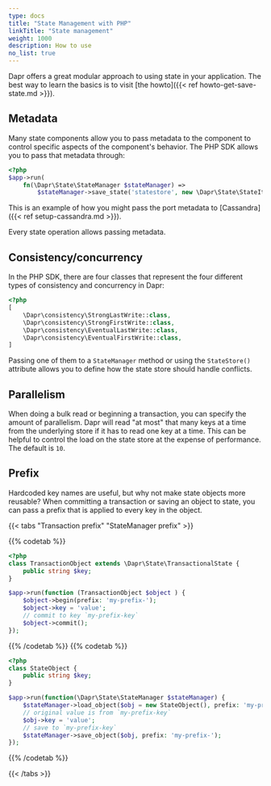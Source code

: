 ```yaml
---
type: docs
title: "State Management with PHP"
linkTitle: "State management"
weight: 1000
description: How to use
no_list: true
---
```


Dapr offers a great modular approach to using state in your application. The best way to learn the basics is to visit [the howto]({{< ref howto-get-save-state.md >}}).

## Metadata

Many state components allow you to pass metadata to the component to control specific aspects of the component's behavior. The PHP SDK allows you to pass that metadata through:

```php
<?php
$app->run(
    fn(\Dapr\State\StateManager $stateManager) => 
        $stateManager->save_state('statestore', new \Dapr\State\StateItem('key', 'value', metadata: ['port' => '112'])));
```

This is an example of how you might pass the port metadata to [Cassandra]({{< ref setup-cassandra.md >}}).

Every state operation allows passing metadata.

## Consistency/concurrency

In the PHP SDK, there are four classes that represent the four different types of consistency and concurrency in Dapr:

```php
<?php
[
    \Dapr\consistency\StrongLastWrite::class, 
    \Dapr\consistency\StrongFirstWrite::class,
    \Dapr\consistency\EventualLastWrite::class,
    \Dapr\consistency\EventualFirstWrite::class,
] 
```

Passing one of them to a `StateManager` method or using the `StateStore()` attribute allows you to define how the state store should handle conflicts.

## Parallelism

When doing a bulk read or beginning a transaction, you can specify the amount of parallelism. Dapr will read "at most" that many keys at a time from the underlying store if it has to read one key at a time. This can be helpful to control the load on the state store at the expense of performance. The default is `10`.

## Prefix

Hardcoded key names are useful, but why not make state objects more reusable? When committing a transaction or saving an object to state, you can pass a prefix that is applied to every key in the object.

{{< tabs "Transaction prefix" "StateManager prefix" >}}

{{% codetab %}}

```php
<?php
class TransactionObject extends \Dapr\State\TransactionalState {
    public string $key;
}

$app->run(function (TransactionObject $object ) {
    $object->begin(prefix: 'my-prefix-');
    $object->key = 'value';
    // commit to key `my-prefix-key`
    $object->commit();
});
```

{{% /codetab %}}
{{% codetab %}}

```php
<?php
class StateObject {
    public string $key;
}

$app->run(function(\Dapr\State\StateManager $stateManager) {
    $stateManager->load_object($obj = new StateObject(), prefix: 'my-prefix-');
    // original value is from `my-prefix-key`
    $obj->key = 'value';
    // save to `my-prefix-key`
    $stateManager->save_object($obj, prefix: 'my-prefix-');
});
```

{{% /codetab %}}

{{< /tabs >}}
